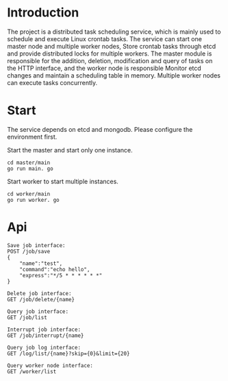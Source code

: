 # Introduction

The project is a distributed task scheduling service, which is mainly used to schedule and execute Linux crontab tasks.
The service can start one master node and multiple worker nodes, Store crontab tasks through etcd and provide
distributed locks for multiple workers. The master module is responsible for the addition, deletion, modification and
query of tasks on the HTTP interface, and the worker node is responsible Monitor etcd changes and maintain a scheduling
table in memory. Multiple worker nodes can execute tasks concurrently.

# Start

The service depends on etcd and mongodb. Please configure the environment first.

Start the master and start only one instance.

```shell
cd master/main
go run main. go
```

Start worker to start multiple instances.

```shell
cd worker/main
go run worker. go
```

# Api

```
Save job interface:
POST /job/save
{
    "name":"test",   
    "command":"echo hello",
    "express":"*/5 * * * * * *"
}

Delete job interface:
GET /job/delete/{name}

Query job interface:
GET /job/list

Interrupt job interface:
GET /job/interrupt/{name}

Query job log interface:
GET /log/list/{name}?skip={0}&limit={20}

Query worker node interface:
GET /worker/list
```